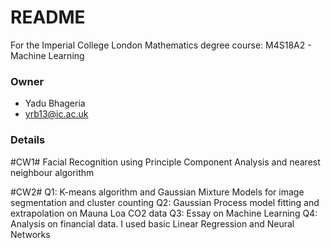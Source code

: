 # README #

For the Imperial College London Mathematics degree course: M4S18A2 - Machine Learning

### Owner ###

* Yadu Bhageria
* yrb13@ic.ac.uk

### Details ###

#CW1#
Facial Recognition using Principle Component Analysis and nearest neighbour algorithm

#CW2#
Q1: K-means algorithm and Gaussian Mixture Models for image segmentation and cluster counting
Q2: Gaussian Process model fitting and extrapolation on Mauna Loa CO2 data
Q3: Essay on Machine Learning
Q4: Analysis on financial data. I used basic Linear Regression and Neural Networks